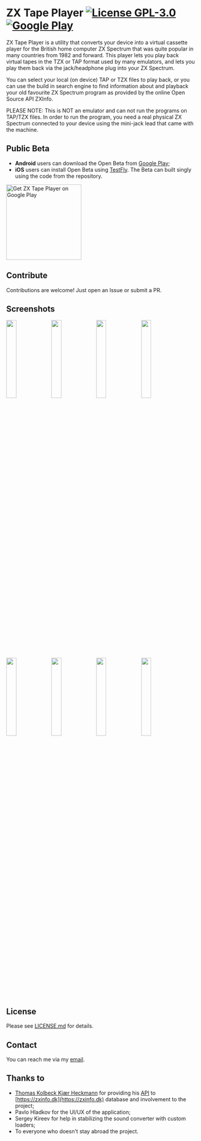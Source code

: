 # ZX Tape Player [![License GPL-3.0](https://img.shields.io/badge/license-GPL--3.0-green.svg)](https://github.com/semack/zx_tape_player/blob/master/LICENSE.md) [![Google Play](https://github.com/semack/zx_tape_player/actions/workflows/google-play-release.yml/badge.svg)](https://github.com/semack/zx_tape_player/actions/workflows/google-play-release.yml)

ZX Tape Player is a utility that converts your device into a virtual cassette player for the British home computer ZX Spectrum that was quite popular in many countries from 1982 and forward. This player lets you play back virtual tapes in the TZX or TAP format used by many emulators, and lets you play them back via the jack/headphone plug into your ZX Spectrum.

You can select your local (on device) TAP or TZX files to play back, or you can use the build in search engine to find information about and playback your old favourite ZX Spectrum program as provided by the online Open Source API ZXInfo.

PLEASE NOTE: This is NOT an emulator and can not run the programs on TAP/TZX files. In order to run the program, you need a real physical ZX Spectrum connected to your device using the mini-jack lead that came with the machine.

## Public Beta 

- **Android** users can download the Open Beta from [Google Play](https://play.google.com/store/apps/details?id=com.tekdeq.zxtapeplayer);
- **iOS** users can install Open Beta using [TestFly](https://testflight.apple.com/join/SaoGn65t). The Beta can built singly using the code from the repository.

<a href='https://play.google.com/store/apps/details?id=com.tekdeq.zxtapeplayer'><img width='200' alt='Get ZX Tape Player on Google Play' src='https://play.google.com/intl/en_us/badges/static/images/badges/en_badge_web_generic.png'/></a>

## Contribute
Contributions are welcome! Just open an Issue or submit a PR. 

## Screenshots
<img src="https://github.com/semack/zx_tape_player/blob/master/assets/publishing/screenshots/screen-01.jpg?raw=true" width="23%"></img> <img src="https://github.com/semack/zx_tape_player/blob/master/assets/publishing/screenshots/screen-02.jpg?raw=true" width="23%"></img> <img src="https://github.com/semack/zx_tape_player/blob/master/assets/publishing/screenshots/screen-03.jpg?raw=true" width="23%"></img> <img src="https://github.com/semack/zx_tape_player/blob/master/assets/publishing/screenshots/screen-04.jpg?raw=true" width="23%"></img> <img src="https://github.com/semack/zx_tape_player/blob/master/assets/publishing/screenshots/screen-05.jpg?raw=true" width="23%"></img> <img src="https://github.com/semack/zx_tape_player/blob/master/assets/publishing/screenshots/screen-06.jpg?raw=true" width="23%"></img> <img src="https://github.com/semack/zx_tape_player/blob/master/assets/publishing/screenshots/screen-07.jpg?raw=true" width="23%"></img> <img src="https://github.com/semack/zx_tape_player/blob/master/assets/publishing/screenshots/screen-08.jpg?raw=true" width="23%"></img>

## License
Please see [LICENSE.md](https://github.com/semack/zx_tape_player/blob/master/LICENSE.md) for details.

## Contact
You can reach me via my [email](mailto://semack@gmail.com).

## Thanks to
- [Thomas Kolbeck Kjær Heckmann](mailto:zxinfo_dev@kolbeck.dk) for providing his [API](https://api.zxinfo.dk/v3/#/) to [https://zxinfo.dk](https://zxinfo.dk) database and involvement to the project;
- Pavlo Hladkov for the UI/UX of the application;
- Sergey Kireev for help in stabilizing the sound converter with custom loaders;
- To everyone who doesn't stay abroad the project.

